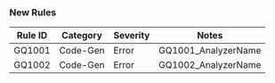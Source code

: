 ﻿### New Rules
Rule ID | Category | Severity | Notes
--------|----------|----------|--------------------
GQ1001  | Code-Gen |  Error   | GQ1001_AnalyzerName
GQ1002  | Code-Gen |  Error   | GQ1002_AnalyzerName
